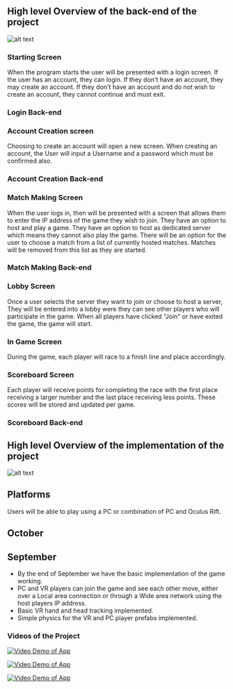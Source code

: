 

## High level Overview of the back-end of the project
![alt text](https://github.com/Michael-Kidd/4th-Year---Main-Project/blob/master/images/Overview.PNG "Logo Title Text 1")
### Starting Screen
When the program starts the user will be presented with a login screen.
If the user has an account, they can login.
If they don't have an account, they may create an account.
If they don't have an account and do not wish to create an account, they cannot continue and must exit.

### Login Back-end

### Account Creation screen
Choosing to create an account will open a new screen.
When creating an account, the User will input a Username and a password which must be confirmed also.

### Account Creation Back-end

### Match Making Screen
When the user logs in, then will be presented with a screen that allows them to enter the IP address of the game they wish to join.
They have an option to host and play a game.
They have an option to host as dedicated server which means they cannot also play the game.
There will be an option for the user to choose a match from a list of currently hosted matches.
Matches will be removed from this list as they are started.

### Match Making Back-end

### Lobby Screen
Once a user selects the server they want to join or choose to host a server, They will be entered into a lobby were they can see other players who will participate in the game.
When all players have clicked "Join" or have exited the game, the game will start.

### In Game Screen
During the game, each player will race to a finish line and place accordingly.

### Scoreboard Screen
Each player will receive points for completing the race with the first place receiving a larger number and the last place receiving less points.
These scores will be stored and updated per game.

### Scoreboard Back-end


## High level Overview of the implementation of the project
![alt text](https://github.com/Michael-Kidd/4th-Year---Main-Project/blob/master/images/breakdown.PNG "Logo Title Text 1")

## Platforms
Users will be able to play using a PC or combination of PC and Oculus Rift.

## October

## September
* By the end of September we have the basic implementation of the game working. 
* PC and VR players can join the game and see each other move, either over a Local area connection or through a Wide area network using the host players IP address.
* Basic VR hand and head tracking implemented.
* Simple physics for the VR and PC player prefabs implemented.

### Videos of the Project
<a href="https://www.youtube.com/watch?v=S0ocfDS3oMQ&t" rel="some text">![Video Demo of App](https://github.com/Michael-Kidd/4th-Year---Main-Project/blob/master/images/Video1.PNG)</a>

<a href="https://www.youtube.com/watch?v=k3aIN3uwrOE" rel="some text">![Video Demo of App](https://github.com/Michael-Kidd/4th-Year---Main-Project/blob/master/images/Video2.PNG)</a>

<a href="" rel="some text">![Video Demo of App](https://github.com/Michael-Kidd/4th-Year---Main-Project/blob/master/images/Video3.PNG)</a>
